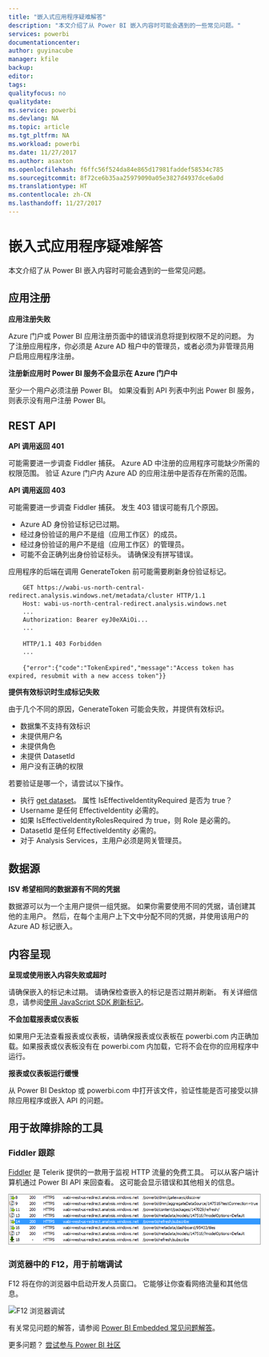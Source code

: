 ```yaml
---
title: "嵌入式应用程序疑难解答"
description: "本文介绍了从 Power BI 嵌入内容时可能会遇到的一些常见问题。"
services: powerbi
documentationcenter: 
author: guyinacube
manager: kfile
backup: 
editor: 
tags: 
qualityfocus: no
qualitydate: 
ms.service: powerbi
ms.devlang: NA
ms.topic: article
ms.tgt_pltfrm: NA
ms.workload: powerbi
ms.date: 11/27/2017
ms.author: asaxton
ms.openlocfilehash: f6ffc56f524da84e865d17981faddef58534c785
ms.sourcegitcommit: 8f72ce6b35aa25979090a05e3827d4937dce6a0d
ms.translationtype: HT
ms.contentlocale: zh-CN
ms.lasthandoff: 11/27/2017
---
```

# <a name="troubleshooting-your-embedded-application"></a>嵌入式应用程序疑难解答

本文介绍了从 Power BI 嵌入内容时可能会遇到的一些常见问题。

## <a name="app-registration"></a>应用注册

**应用注册失败**

Azure 门户或 Power BI 应用注册页面中的错误消息将提到权限不足的问题。 为了注册应用程序，你必须是 Azure AD 租户中的管理员，或者必须为非管理员用户启用应用程序注册。

**注册新应用时 Power BI 服务不会显示在 Azure 门户中**

至少一个用户必须注册 Power BI。 如果没看到 API 列表中列出 Power BI 服务，则表示没有用户注册 Power BI。

## <a name="rest-api"></a>REST API

**API 调用返回 401**

可能需要进一步调查 Fiddler 捕获。 Azure AD 中注册的应用程序可能缺少所需的权限范围。 验证 Azure 门户内 Azure AD 的应用注册中是否存在所需的范围。

**API 调用返回 403**

可能需要进一步调查 Fiddler 捕获。 发生 403 错误可能有几个原因。

* Azure AD 身份验证标记已过期。
* 经过身份验证的用户不是组（应用工作区）的成员。
* 经过身份验证的用户不是组（应用工作区）的管理员。
* 可能不会正确列出身份验证标头。 请确保没有拼写错误。

应用程序的后端在调用 GenerateToken 前可能需要刷新身份验证标记。

```
    GET https://wabi-us-north-central-redirect.analysis.windows.net/metadata/cluster HTTP/1.1
    Host: wabi-us-north-central-redirect.analysis.windows.net
    ...
    Authorization: Bearer eyJ0eXAiOi...
    ...
 
    HTTP/1.1 403 Forbidden
    ...
     
    {"error":{"code":"TokenExpired","message":"Access token has expired, resubmit with a new access token"}}
```

**提供有效标识时生成标记失败**

由于几个不同的原因，GenerateToken 可能会失败，并提供有效标识。

* 数据集不支持有效标识
* 未提供用户名
* 未提供角色
* 未提供 DatasetId
* 用户没有正确的权限

若要验证是哪一个，请尝试以下操作。

* 执行 [get dataset](https://msdn.microsoft.com/library/mt784653.aspx)。 属性 IsEffectiveIdentityRequired 是否为 true？
* Username 是任何 EffectiveIdentity 必需的。
* 如果 IsEffectiveIdentityRolesRequired 为 true，则 Role 是必需的。
* DatasetId 是任何 EffectiveIdentity 必需的。
* 对于 Analysis Services，主用户必须是网关管理员。

## <a name="data-sources"></a>数据源

**ISV 希望相同的数据源有不同的凭据**

数据源可以为一个主用户提供一组凭据。 如果你需要使用不同的凭据，请创建其他的主用户。 然后，在每个主用户上下文中分配不同的凭据，并使用该用户的 Azure AD 标记嵌入。

## <a name="content-rendering"></a>内容呈现

**呈现或使用嵌入内容失败或超时**

请确保嵌入的标记未过期。 请确保检查嵌入的标记是否过期并刷新。 有关详细信息，请参阅[使用 JavaScript SDK 刷新标记](https://github.com/Microsoft/PowerBI-JavaScript/wiki/Refresh-token-using-JavaScript-SDK-example)。

**不会加载报表或仪表板**

如果用户无法查看报表或仪表板，请确保报表或仪表板在 powerbi.com 内正确加载。如果报表或仪表板没有在 powerbi.com 内加载，它将不会在你的应用程序中运行。

**报表或仪表板运行缓慢**

从 Power BI Desktop 或 powerbi.com 中打开该文件，验证性能是否可接受以排除应用程序或嵌入 API 的问题。

## <a name="tools-for-troubleshooting"></a>用于故障排除的工具

### <a name="fiddler-trace"></a>Fiddler 跟踪

[Fiddler](http://www.telerik.com/fiddler) 是 Telerik 提供的一款用于监视 HTTP 流量的免费工具。  可以从客户端计算机通过 Power BI API 来回查看。 这可能会显示错误和其他相关的信息。

![Fiddler 跟踪](../includes/media/gateway-onprem-tshoot-tools-include/fiddler.png)

### <a name="f12-in-browser-for-front-end-debugging"></a>浏览器中的 F12，用于前端调试

F12 将在你的浏览器中启动开发人员窗口。 它能够让你查看网络流量和其他信息。

![F12 浏览器调试](media/embedded-troubleshoot/browser-f12.png)

有关常见问题的解答，请参阅 [Power BI Embedded 常见问题解答](embedded-faq.md)。

更多问题？ [尝试参与 Power BI 社区](http://community.powerbi.com/)